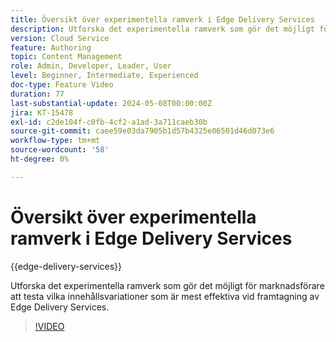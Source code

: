 ```yaml
---
title: Översikt över experimentella ramverk i Edge Delivery Services
description: Utforska det experimentella ramverk som gör det möjligt för marknadsförare att testa vilka innehållsvariationer som är mest effektiva vid framtagning av Edge Delivery Services.
version: Cloud Service
feature: Authoring
topic: Content Management
role: Admin, Developer, Leader, User
level: Beginner, Intermediate, Experienced
doc-type: Feature Video
duration: 77
last-substantial-update: 2024-05-08T00:00:00Z
jira: KT-15478
exl-id: c2de104f-c0fb-4cf2-a1ad-3a711caeb30b
source-git-commit: caee59e03da7905b1d57b4325e06501d46d073e6
workflow-type: tm+mt
source-wordcount: '58'
ht-degree: 0%

---
```


# Översikt över experimentella ramverk i Edge Delivery Services

{{edge-delivery-services}}

Utforska det experimentella ramverk som gör det möjligt för marknadsförare att testa vilka innehållsvariationer som är mest effektiva vid framtagning av Edge Delivery Services.

>[!VIDEO](https://video.tv.adobe.com/v/3429061/?learn=on)
